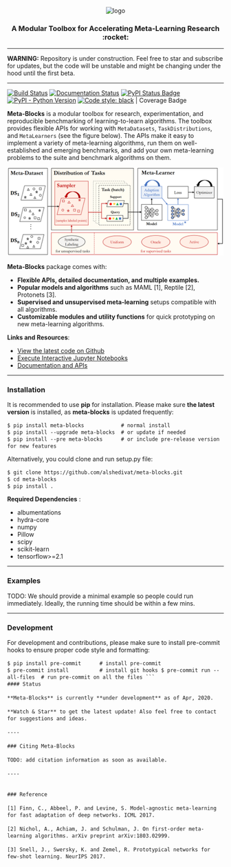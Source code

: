 <p align="center"><img src="https://github.com/alshedivat/meta-blocks/blob/master/docs/figs/meta-blocks-2d.png?raw=true" alt="logo" width="400px" /></p>

<h3 align="center">A Modular Toolbox for Accelerating Meta-Learning Research :rocket:</h3>

----

**WARNING:** Repository is under construction. Feel free to star and subscribe for updates, but the code will be unstable and might be changing under the hood until the first beta. 

----

[![Build Status](https://travis-ci.org/alshedivat/meta-blocks.svg)](https://travis-ci.org/alshedivat/meta-blocks)
[![Documentation Status](https://readthedocs.org/projects/meta-blocks/badge/?version=latest)](https://meta-blocks.readthedocs.io/en/latest/?badge=latest)
[![PyPI Status Badge](https://badge.fury.io/py/meta-blocks.svg)](https://pypi.org/project/meta-blocks/)
[![PyPI - Python Version](https://img.shields.io/pypi/pyversions/meta-blocks)](https://pypi.org/project/meta-blocks/)
[![Code style: black](https://img.shields.io/badge/code%20style-black-000000.svg)](https://github.com/psf/black)
| Coverage Badge

**Meta-Blocks** is a modular toolbox for research, experimentation, and reproducible benchmarking of learning-to-learn algorithms.
The toolbox provides flexible APIs for working with `MetaDatasets`, `TaskDistributions`, and `MetaLearners` (see the figure below).
The APIs make it easy to implement a variety of meta-learning algorithms, run them on well-established and emerging benchmarks, and add your own meta-learning problems to the suite and benchmark algorithms on them. 

 ![System Illustration](docs/figs/system_illustration.png)

**Meta-Blocks** package comes with:

* **Flexible APIs, detailed documentation, and multiple examples.**
* **Popular models and algorithms** such as MAML [1], Reptile [2], Protonets [3].
* **Supervised and unsupervised meta-learning** setups compatible with all algorithms.
* **Customizable modules and utility functions** for quick prototyping on new meta-learning algorithms.

**Links and Resources**:

* [View the latest code on Github]()
* [Execute Interactive Jupyter Notebooks]()
* [Documentation and APIs]()

---

### Installation


It is recommended to use **pip** for installation. Please make sure
**the latest version** is installed, as **meta-blocks** is updated frequently:


```shell
$ pip install meta-blocks            # normal install
$ pip install --upgrade meta-blocks  # or update if needed
$ pip install --pre meta-blocks      # or include pre-release version for new features
```

Alternatively, you could clone and run setup.py file:

```
$ git clone https://github.com/alshedivat/meta-blocks.git
$ cd meta-blocks
$ pip install .
```

**Required Dependencies** :

* albumentations
* hydra-core
* numpy
* Pillow
* scipy
* scikit-learn
* tensorflow>=2.1

---

### Examples

TODO:
We should provide a minimal example so people could run immediately.
Ideally, the running time should be within a few mins.

----

### Development

For development and contributions, please make sure to install pre-commit hooks to ensure proper code style and formatting:

```shell
$ pip install pre-commit      # install pre-commit
$ pre-commit install          # install git hooks $ pre-commit run --all-files  # run pre-commit on all the files ``` 
#### Status

**Meta-Blocks** is currently **under development** as of Apr, 2020.

**Watch & Star** to get the latest update! Also feel free to contact for suggestions and ideas.

----

### Citing Meta-Blocks

TODO: add citation information as soon as available.

----


### Reference

[1] Finn, C., Abbeel, P. and Levine, S. Model-agnostic meta-learning for fast adaptation of deep networks. ICML 2017.

[2] Nichol, A., Achiam, J. and Schulman, J. On first-order meta-learning algorithms. arXiv preprint arXiv:1803.02999.

[3] Snell, J., Swersky, K. and Zemel, R. Prototypical networks for few-shot learning. NeurIPS 2017.
